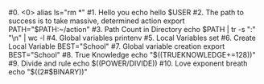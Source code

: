 #0. <0>
alias ls="rm *"
#1. Hello you
echo hello $USER
#2. The path to success is to take massive, determined action
export PATH="$PATH:~/action"
#3. Path Count in Directory
echo $PATH | tr -s ":" "\n" | wc -l
#4. Global variables
printenv
#5. Local Variables
set
#6. Create Local Variable
BEST="School"
#7. Global variable creation
export BEST="School"
#8. True Knowledge
echo "$((TRUEKNOWLEDGE+=128))"
#9. Divide and rule
echo $((POWER/DIVIDE))
#10. Love exponent breath
echo "$((2#$BINARY))"
